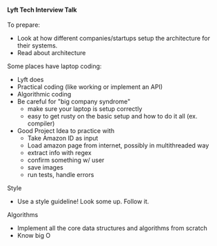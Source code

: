 #### Lyft Tech Interview Talk

To prepare:
- Look at how different companies/startups setup the architecture for their systems.
- Read about architecture

Some places have laptop coding:
- Lyft does
- Practical coding (like working or implement an API)
- Algorithmic coding
- Be careful for "big company syndrome"
  - make sure your laptop is setup correctly
  - easy to get rusty on the basic setup and how to do it all (ex. compiler)
- Good Project Idea to practice with
  - Take Amazon ID as input
  - Load amazon page from internet, possibly in multithreaded way
  - extract info with regex
  - confirm something w/ user
  - save images
  - run tests, handle errors

Style
- Use a style guideline! Look some up. Follow it.

Algorithms
- Implement all the core data structures and algorithms from scratch
- Know big O
